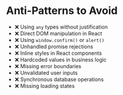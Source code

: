 # Anti-Patterns to Avoid

- ❌ Using `any` types without justification
- ❌ Direct DOM manipulation in React
- ❌ Using `window.confirm()` or `alert()`
- ❌ Unhandled promise rejections
- ❌ Inline styles in React components
- ❌ Hardcoded values in business logic
- ❌ Missing error boundaries
- ❌ Unvalidated user inputs
- ❌ Synchronous database operations
- ❌ Missing loading states
